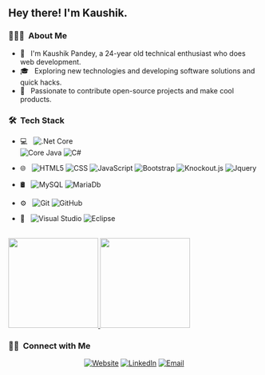 <h2> Hey there! I'm Kaushik.</h2>

<h3> 👨🏻‍💻 &nbsp;About Me </h3>

- 🤔 &nbsp; I'm Kaushik Pandey, a 24-year old technical enthusiast who does web development.
- 🎓 &nbsp; Exploring new technologies and developing software solutions and quick hacks.
- 💼 &nbsp; Passionate to contribute open-source projects and make cool products.


<h3> 🛠 &nbsp;Tech Stack</h3>

- 💻 &nbsp;
  ![.Net Core](https://img.shields.io/badge/.NET-5C2D91?style=for-the-badge&logo=.net&logoColor=white)  
  ![Core Java](https://img.shields.io/badge/-Java-333333?style=flat&logo=Java&logoColor=007396)
  ![C#](https://img.shields.io/badge/C%23-239120?style=for-the-badge&logo=c-sharp&logoColor=white)
 
- 🌐 &nbsp;
  ![HTML5](https://img.shields.io/badge/-HTML5-333333?style=flat&logo=HTML5)
  ![CSS](https://img.shields.io/badge/-CSS-333333?style=flat&logo=CSS3&logoColor=1572B6)
  ![JavaScript](https://img.shields.io/badge/-JavaScript-333333?style=flat&logo=javascript)
  ![Bootstrap](https://img.shields.io/badge/-Bootstrap-333333?style=flat&logo=bootstrap&logoColor=563D7C)
  ![Knockout.js](https://img.shields.io/static/v1?label=<LABEL>&message=<MESSAGE>&color=<COLOR>)
  ![Jquery](https://img.shields.io/badge/jQuery-0769AD?style=for-the-badge&logo=jquery&logoColor=white)
- 🛢 &nbsp;
  ![MySQL](https://img.shields.io/badge/-MySQL-333333?style=flat&logo=mysql)
  ![MariaDb](https://img.shields.io/badge/MariaDB-003545?style=for-the-badge&logo=mariadb&logoColor=white)
- ⚙️ &nbsp;
  ![Git](https://img.shields.io/badge/-Git-333333?style=flat&logo=git)
  ![GitHub](https://img.shields.io/badge/-GitHub-333333?style=flat&logo=github)
 
- 🔧 &nbsp;
  ![Visual Studio](https://img.shields.io/badge/-Visual%20Studio%20Code-333333?style=flat&logo=visual-studio-code&logoColor=007ACC)
  ![Eclipse](https://img.shields.io/badge/-Eclipse-333333?style=flat&logo=eclipse-ide&logoColor=2C2255)


<br/>

<a href="https://github.com/Kaushik1Dev">
  <img height="180em" src="https://github-readme-stats.vercel.app/api?username=Kaushik1Dev&theme=buefy&show_icons=true" />
  <img height="180em" src="https://github-readme-stats.vercel.app/api/top-langs/?username=Kaushik1Dev&theme=buefy&layout=compact" />
</a>

<br/>

<h3> 🤝🏻 &nbsp;Connect with Me </h3>

<p align="center">
<a href="https://kaushik1dev.github.io/Portfolio/"><img alt="Website" src="https://img.shields.io/badge/Website-www.kaushikpandey.com-KP?style=flat-square&logo=google-chrome"></a>
<a href="https://www.linkedin.com/in/kaushikpandey35"><img alt="LinkedIn" src="https://img.shields.io/badge/LinkedIn-Kaushik%20Pandey%20?style=flat-square&logo=linkedin"></a>
<a href="mailto:kaushikpandey35@gmail.com"><img alt="Email" src="https://img.shields.io/badge/Email-kaushikpandey35@gmail.com-KP?style=flat-square&logo=gmail"></a>
</p>
